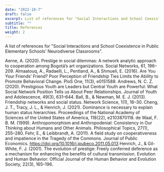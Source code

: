 ```yaml
---
date: "2022-10-7"
draft: false
excerpt: List of references for "Social Interactions and School Coexistence in Public Elementary Schools’ Neurodiverse Classrooms".
subtitle: ""
title: References
weight: 2
---
```


A list of references for "Social Interactions and School Coexistence in Public Elementary Schools’ Neurodiverse Classrooms".

Aerne, A. (2020). Prestige in social dilemmas: A network analytic approach to cooperation among Bogotá’s art organizations. Social Networks, 61, 196–209.
Almaatouq, A., Radaelli, L., Pentland, A., & Shmueli, E. (2016). Are You Your Friends’ Friend? Poor Perception of Friendship Ties Limits the Ability to Promote Behavioral Change. PloS One, 11(3), e0151588.
Andrews, N. C. Z. (2020). Prestigious Youth are Leaders but Central Youth are Powerful: What Social Network Position Tells us About Peer Relationships. Journal of Youth and Adolescence, 49(3), 631–644.
Ball, B., & Newman, M. E. J. (2013). Friendship networks and social status. Network Science, 1(1), 16–30.
Cheng, J. T., Tracy, J. L., & Henrich, J. (2021). Dominance is necessary to explain human status hierarchies. Proceedings of the National Academy of Sciences of the United States of America, 118(22), e2103870118.
de Waal, F. B. M. (1999). Anthropomorphism and Anthropodenial: Consistency in Our Thinking about Humans and Other Animals. Philosophical Topics, 27(1), 255–280.
Fehr, E., & Leibbrandt, A. (2011). A field study on cooperativeness and impatience in the Tragedy of the Commons. Journal of Public Economics. https://doi.org/10.1016/j.jpubeco.2011.05.013
Henrich, J., & Gil-White, F. J. (2001). The evolution of prestige: Freely conferred deference as a mechanism for enhancing the benefits of cultural transmission. Evolution and Human Behavior: Official Journal of the Human Behavior and Evolution Society, 22(3), 165–196.